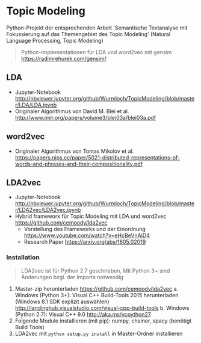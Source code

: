 # Topic Modeling
Python-Projekt der entsprechenden Arbeit 'Semantische Textanalyse mit Fokussierung auf das Themengebiet des Topic Modeling'
(Natural Language Processing, Topic Modeling)
> Python-Implementationen für LDA und word2vec mit gensim https://radimrehurek.com/gensim/

## LDA
- Jupyter-Notebook http://nbviewer.jupyter.org/github/Wurmloch/TopicModeling/blob/master/LDA/LDA.ipynb
- Originaler Algorithmus von David M. Blei et al. http://www.jmlr.org/papers/volume3/blei03a/blei03a.pdf

## word2vec
- Originaler Algorithmus von Tomas Mikolov et al. https://papers.nips.cc/paper/5021-distributed-representations-of-words-and-phrases-and-their-compositionality.pdf 

## LDA2vec
- Jupyter-Notebook http://nbviewer.jupyter.org/github/Wurmloch/TopicModeling/blob/master/LDA2vec/LDA2vec.ipynb
- Hybrid framework für Topic Modeling mit LDA und word2vec https://github.com/cemoody/lda2vec
  - Vorstellung des Frameworks und der Einordnung https://www.youtube.com/watch?v=eHcBeVnAiD4
  - Research Paper https://arxiv.org/abs/1605.02019
  
### Installation
> LDA2vec ist für Python 2.7 geschrieben, Mit Python 3+ sind Änderungen bzgl. der Imports notwendig
1. Master-zip herunterladen https://github.com/cemoody/lda2vec
  a. Windows (Python 3+): Visual C++ Build-Tools 2015 herunterladen (Windows 8.1 SDK explizit auswählen) http://landinghub.visualstudio.com/visual-cpp-build-tools
  b. Windows (Python 2.7): Visual C++ 9.0 http://aka.ms/vcpython27
2. Folgende Module installieren (mit pip): numpy, chainer, spacy (benötigt Build Tools)
3. LDA2vec mit `python setup.py install` in Master-Ordner installieren
